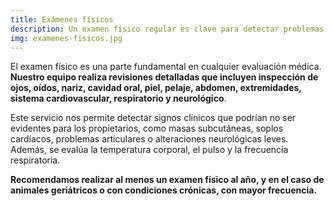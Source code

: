 ```yaml
---
title: Exámenes físicos
description: Un examen físico regular es clave para detectar problemas de salud tempranos en su mascota. Nuestros veterinarios realizarán un chequeo completo.
img: examenes-fisicos.jpg
---
```

El examen físico es una parte fundamental en cualquier evaluación médica. **Nuestro equipo realiza revisiones detalladas que incluyen inspección de ojos, oídos, nariz, cavidad oral, piel, pelaje, abdomen, extremidades, sistema cardiovascular, respiratorio y neurológico**.

Este servicio nos permite detectar signos clínicos que podrían no ser evidentes para los propietarios, como masas subcutáneas, soplos cardíacos, problemas articulares o alteraciones neurológicas leves. Además, se evalúa la temperatura corporal, el pulso y la frecuencia respiratoria.

**Recomendamos realizar al menos un examen físico al año, y en el caso de animales geriátricos o con condiciones crónicas, con mayor frecuencia.**